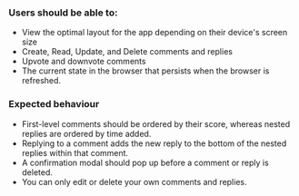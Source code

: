 ### Users should be able to:
- View the optimal layout for the app depending on their device's screen size
- Create, Read, Update, and Delete comments and replies
- Upvote and downvote comments
- The current state in the browser that persists when the browser is refreshed.

### Expected behaviour
- First-level comments should be ordered by their score, whereas nested replies are ordered by time added.
- Replying to a comment adds the new reply to the bottom of the nested replies within that comment.
- A confirmation modal should pop up before a comment or reply is deleted.
- You can only edit or delete your own comments and replies.
